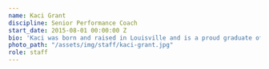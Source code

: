 ```yaml
---
name: Kaci Grant
discipline: Senior Performance Coach
start_date: 2015-08-01 00:00:00 Z
bio: 'Kaci was born and raised in Louisville and is a proud graduate of Mercy Academy. She then graduated from the University of Kentucky in 2007 with a B.A. in Psychology. In 2009, she earned a M.A. in Industrial/Organizational Psychology with a Certificate in Leadership Studies from Western Kentucky University. She worked with the WKU Center for Leadership Excellence where she was instrumental in creating and validating a leadership assessment that is still used today. Kaci is always looking for ways to volunteer and give back to the Louisville community and is on the Board of Directors for Girls on the Run Louisville.'
photo_path: "/assets/img/staff/kaci-grant.jpg"
role: staff
---
```


